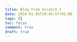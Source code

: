 ```yaml
---
title: Blog From Scratch 1
date: 2020-01-05T20:43:57+01:00
tags: []
toc: false
comment: true
draft: true
---
```

